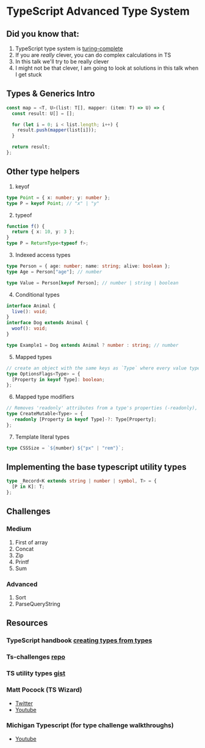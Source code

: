 # TypeScript Advanced Type System

## Did you know that:

1. TypeScript type system is [turing-complete](https://github.com/microsoft/TypeScript/issues/14833)
2. If you are _really_ clever, you can do complex calculations in TS
3. In this talk we'll try to be really clever
4. I might not be that clever, I am going to look at solutions in this talk when I get stuck

## Types & Generics Intro

```typescript
const map = <T, U>(list: T[], mapper: (item: T) => U) => {
  const result: U[] = [];

  for (let i = 0; i < list.length; i++) {
    result.push(mapper(list[i]));
  }

  return result;
};
```

## Other type helpers

1. keyof

```typescript
type Point = { x: number; y: number };
type P = keyof Point; // "x" | "y"
```

2. typeof

```typescript
function f() {
  return { x: 10, y: 3 };
}
type P = ReturnType<typeof f>;
```

3. Indexed access types

```typescript
type Person = { age: number; name: string; alive: boolean };
type Age = Person["age"]; // number

type Value = Person[keyof Person]; // number | string | boolean
```

4. Conditional types

```typescript
interface Animal {
  live(): void;
}
interface Dog extends Animal {
  woof(): void;
}

type Example1 = Dog extends Animal ? number : string; // number
```

5. Mapped types

```typescript
// create an object with the same keys as `Type` where every value type is a boolean
type OptionsFlags<Type> = {
  [Property in keyof Type]: boolean;
};
```

6. Mapped type modifiers

```typescript
// Removes 'readonly' attributes from a type's properties (-readonly), and makes it required (-?)
type CreateMutable<Type> = {
  -readonly [Property in keyof Type]-?: Type[Property];
};
```

7. Template literal types

```typescript
type CSSSize = `${number} ${"px" | "rem"}`;
```

## Implementing the base typescript utility types

```typescript
type _Record<K extends string | number | symbol, T> = {
  [P in K]: T;
};
```

## Challenges

### Medium

1. First of array
2. Concat
3. Zip
4. Printf
5. Sum

### Advanced

1. Sort
2. ParseQueryString

## Resources

### TypeScript handbook [creating types from types](https://www.typescriptlang.org/docs/handbook/2/types-from-types.html)

### Ts-challenges [repo](https://github.com/type-challenges/type-challenges)

### TS utility types [gist](https://gist.github.com/erodactyl/cb445f8e159d50883c81da57d3c6b656)

### Matt Pocock (TS Wizard)

- [Twitter](https://twitter.com/mattpocockuk)
- [Youtube](https://www.youtube.com/@mattpocockuk)

### Michigan Typescript (for type challenge walkthroughs)

- [Youtube](https://www.youtube.com/@MichiganTypeScript)
